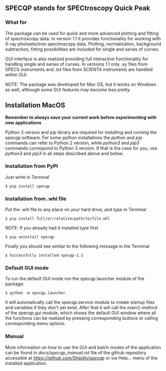 ## SPECQP stands for SPECtroscopy Quick Peak

### What for

The package can be used for quick and more advanced plotting and fitting of spectroscopy
data. In version 1.1 it provides functionality for working with X-ray photoelectron spectroscopy
data. Plotting, normalization, background subtraction, fitting possibilities are included for 
single and series of curves.
 
GUI interface is also realized providing full interactive functionality for handling single
and series of curves. In versions 1.1 only *.xy* files from SPECS instruments and *.txt* files
from SCIENTA instruments are handled within GUI.

NOTE: The package was developed for Mac OS, but it works on Windows as well, although some GUI features may become
less pretty.

## Installation MacOS

**Remember to always save your current work before experimenting with new applications**

Python 3 version and pip library are required for installing and running the specqp software.
For some python installations the *python* and *pip* commands can refer to Python 2 version, while *python3*
and *pip3* commands correspond to Python 3 version. If that is the case for you, use *python3* and *pip3* in all
steps described above and below.

### Installation from PyPI

Just write in Terminal

    $ pip install specqp

### Installation from .whl file

Put the .whl file to any place on your hard drive, and type in Terminal

    $ pip install full/or/relative/path/to/file.whl

NOTE: If you already had it installed type first

    $ pip uninstall specqp

Finally you should see similar to the following message in the Terminal

    $ Successfully installed specqp-1.1

### Default GUI mode

To run the default GUI mode run the specqp.launcher module of the package:

    $ python -m specqp.launcher

It will automatically call the specqp.service module to create startup files and variables
if they don't yet exist. After that it will call the main() method of the specqp.gui module,
which shows the default GUI window where all the functions can be realized by pressing
corresponding buttons or calling corresponding menu options.

### Manual

More information on how to use the GUI and batch modes of the application can be found in *docs/specqp_manual.rst* 
file of the github repository accessible at *https://github.com/Shipilin/specqp* 
or via Help... menu of the installed application.